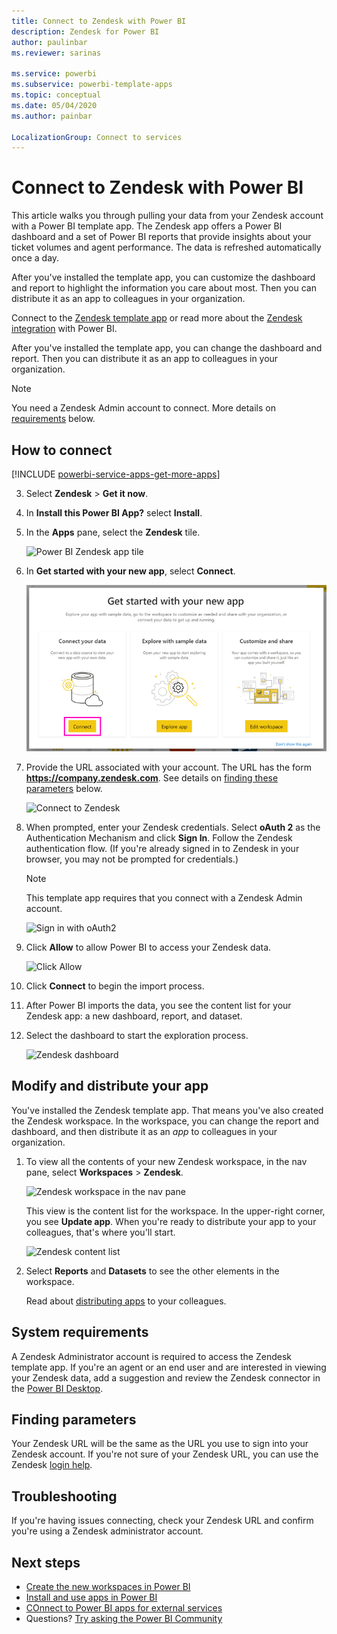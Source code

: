 ```yaml
---
title: Connect to Zendesk with Power BI
description: Zendesk for Power BI
author: paulinbar
ms.reviewer: sarinas

ms.service: powerbi
ms.subservice: powerbi-template-apps
ms.topic: conceptual
ms.date: 05/04/2020
ms.author: painbar

LocalizationGroup: Connect to services
---
```

# Connect to Zendesk with Power BI

This article walks you through pulling your data from your Zendesk account with a Power BI template app. The Zendesk app offers a Power BI dashboard and a set of Power BI reports that provide insights about your ticket volumes and agent performance. The data is refreshed automatically once a day. 

After you've installed the template app, you can customize the dashboard and report to highlight the information you care about most. Then you can distribute it as an app to colleagues in your organization.

Connect to the [Zendesk template app](https://app.powerbi.com/getdata/services/zendesk) or read more about the [Zendesk integration](https://powerbi.microsoft.com/integrations/zendesk) with Power BI.

After you've installed the template app, you can change the dashboard and report. Then you can distribute it as an app to colleagues in your organization.

>[!NOTE]
>You need a Zendesk Admin account to connect. More details on [requirements](#system-requirements) below.

## How to connect

[!INCLUDE [powerbi-service-apps-get-more-apps](./includes/powerbi-service-apps-get-more-apps.md)]

3. Select **Zendesk** \> **Get it now**.
4. In **Install this Power BI App?** select **Install**.
4. In the **Apps** pane, select the **Zendesk** tile.

    ![Power BI Zendesk app tile](media/service-connect-to-zendesk/power-bi-zendesk-tile.png)

6. In **Get started with your new app**, select **Connect**.

    ![Get started with your new app](media/service-connect-to-zendesk/power-bi-new-app-connect-get-started.png)

4. Provide the URL associated with your account. The URL has the form **https://company.zendesk.com**. See details on [finding these parameters](#finding-parameters) below.
   
   ![Connect to Zendesk](media/service-connect-to-zendesk/pbi_zendeskconnect.png)

5. When prompted, enter your Zendesk credentials.  Select **oAuth 2** as the Authentication Mechanism and click **Sign In**. Follow the Zendesk authentication flow. (If you're already signed in to Zendesk in your browser, you may not be prompted for credentials.)
   
   > [!NOTE]
   > This template app requires that you connect with a Zendesk Admin account. 
   > 
   
   ![Sign in with oAuth2](media/service-connect-to-zendesk/pbi_zendesksignin.png)
6. Click **Allow** to allow Power BI to access your Zendesk data.
   
   ![Click Allow](media/service-connect-to-zendesk/zendesk2.jpg)
7. Click **Connect** to begin the import process. 
8. After Power BI imports the data, you see the content list for your Zendesk app: a new dashboard, report, and dataset.
9. Select the dashboard to start the exploration process.

    ![Zendesk dashboard](media/service-connect-to-zendesk/power-bi-zendesk-dashboard.png)
   
## Modify and distribute your app

You've installed the Zendesk template app. That means you've also created the Zendesk workspace. In the workspace, you can change the report and dashboard, and then distribute it as an *app* to colleagues in your organization. 

1. To view all the contents of your new Zendesk workspace, in the nav pane, select **Workspaces** > **Zendesk**. 

    ![Zendesk workspace in the nav pane](media/service-connect-to-zendesk/power-bi-zendesk-workspace-left-nav.png)

    This view is the content list for the workspace. In the upper-right corner, you see **Update app**. When you're ready to distribute your app to your colleagues, that's where you'll start. 

    ![Zendesk content list](media/service-connect-to-zendesk/power-bi-zendesk-content-list.png)

2. Select **Reports** and **Datasets** to see the other elements in the workspace.

    Read about [distributing apps](service-create-distribute-apps.md) to your colleagues.

## System requirements
A Zendesk Administrator account is required to access the Zendesk template app. If you're an agent or an end user and are interested in viewing your Zendesk data, add a suggestion and review the Zendesk connector in the [Power BI Desktop](desktop-connect-to-data.md).

## Finding parameters
Your Zendesk URL will be the same as the URL you use to sign into your Zendesk account. If you're not sure of your Zendesk URL, you can use the Zendesk [login help](https://www.zendesk.com/login/).

## Troubleshooting
If you're having issues connecting, check your Zendesk URL and confirm you're using a Zendesk administrator account.

## Next steps

* [Create the new workspaces in Power BI](service-create-the-new-workspaces.md)
* [Install and use apps in Power BI](consumer/end-user-apps.md)
* [COnnect to Power BI apps for external services](service-connect-to-services.md)
* Questions? [Try asking the Power BI Community](https://community.powerbi.com/)

